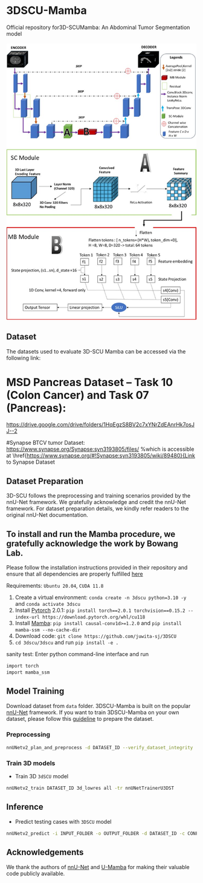 # 3DSCU-Mamba
Official repository for3D-SCUMamba: An Abdominal Tumor Segmentation model

<div align="center">


</div>

<p align="center" style="font-size: larger;">
  
</p>

![w:800px](GA_ieeeaccess.jpg)


## Dataset
The datasets used to evaluate 3D-SCU Mamba can be accessed via the following link:

# MSD Pancreas Dataset – Task 10 (Colon Cancer) and Task 07 (Pancreas):
https://drive.google.com/drive/folders/1HqEgzS8BV2c7xYNrZdEAnrHk7osJJ--2

#Synapse BTCV tumor Dataset:
https://www.synapse.org/Synapse:syn3193805/files/ %which is accessible at \href{https://www.synapse.org/#!Synapse:syn3193805/wiki/89480}{Link to Synapse Dataset

## Dataset Preparation
3D-SCU follows the preprocessing and training scenarios provided by the nnU-Net framework.
We gratefully acknowledge and credit the nnU-Net framework.
For dataset preparation details, we kindly refer readers to the original nnU-Net documentation.


## To install and run the Mamba procedure, we gratefully acknowledge the work by Bowang Lab.
Please follow the installation instructions provided in their repository and ensure that all dependencies are properly fulfilled [here](https://github.com/bowang-lab/U-Mamba)


Requirements: `Ubuntu 20.04`, `CUDA 11.8`

1. Create a virtual environment: `conda create -n 3dscu python=3.10 -y` and `conda activate 3dscu `
2. Install [Pytorch](https://pytorch.org/get-started/previous-versions/#linux-and-windows-4) 2.0.1: `pip install torch==2.0.1 torchvision==0.15.2 --index-url https://download.pytorch.org/whl/cu118`
3. Install [Mamba](https://github.com/state-spaces/mamba): `pip install causal-conv1d>=1.2.0` and `pip install mamba-ssm --no-cache-dir`
4. Download code: `git clone https://github.com/juwita-sj/3DSCU`
5. `cd 3dscu/3dscu` and run `pip install -e .`


sanity test: Enter python command-line interface and run

```bash
import torch
import mamba_ssm
```



## Model Training
Download dataset from `data` folder. 3DSCU-Mamba is built on the popular [nnU-Net](https://github.com/MIC-DKFZ/nnUNet) framework. If you want to train 3DSCU-Mamba on your own dataset, please follow this [guideline](https://github.com/MIC-DKFZ/nnUNet/blob/master/documentation/dataset_format.md) to prepare the dataset. 

### Preprocessing

```bash
nnUNetv2_plan_and_preprocess -d DATASET_ID --verify_dataset_integrity
```

### Train 3D models

- Train 3D `3dSCU` model

```bash
nnUNetv2_train DATASET_ID 3d_lowres all -tr nnUNetTrainerU3DST
```


## Inference

- Predict testing cases with `3DSCU` model

```bash
nnUNetv2_predict -i INPUT_FOLDER -o OUTPUT_FOLDER -d DATASET_ID -c CONFIGURATION -f all -tr nnUNetTrainerU3DST --disable_tta
```


## Acknowledgements

We thank the authors of [nnU-Net](https://github.com/MIC-DKFZ/nnUNet) and [U-Mamba](https://github.com/bowang-lab/U-Mamba) for making their valuable code publicly available.






